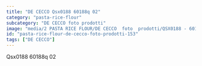 ```yaml
---
title: "DE CECCO Qsx0188 60188q 02"
category: "pasta-rice-flour"
subcategory: "DE CECCO foto prodotti"
image: "media/2 PASTA RICE FLOUR/DE CECCO  foto  prodotti/QSX0188 - 60188Q-02.jpg"
id: "pasta-rice-flour-de-cecco-foto-prodotti-153"
tags: ["DE CECCO"]
---
```


Qsx0188 60188q 02
